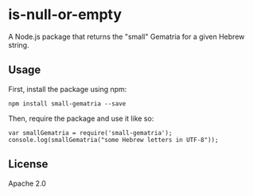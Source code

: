 # is-null-or-empty

A Node.js package that returns the "small" Gematria for a given Hebrew string.

## Usage

First, install the package using npm:

    npm install small-gematria --save

Then, require the package and use it like so:

    var smallGematria = require('small-gematria');
    console.log(smallGematria("some Hebrew letters in UTF-8")); 

## License

Apache 2.0